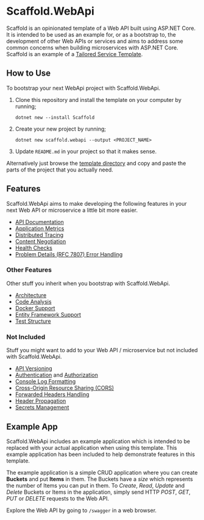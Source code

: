 # Scaffold.WebApi

Scaffold is an opinionated template of a Web API built using ASP.NET Core. It is intended to be used as an example for, or as a bootstrap to, the development of other Web APIs or services and aims to address some common concerns when building microservices with ASP.NET Core. Scaffold is an example of a [Tailored Service Template](https://www.thoughtworks.com/radar/techniques/tailored-service-templates).

## How to Use

To bootstrap your next WebApi project with Scaffold.WebApi.

1. Clone this repository and install the template on your computer by running;

   ```
   dotnet new --install Scaffold
   ```

2. Create your new project by running;

   ```
   dotnet new scaffold.webapi --output <PROJECT_NAME>
   ```

3. Update `README.md` in your project so that it makes sense.

Alternatively just browse the [template directory](Scaffold) and copy and paste the parts of the project that you actually need.

## Features

Scaffold.WebApi aims to make developing the following features in your next Web API or microservice a little bit more easier.

- [API Documentation](Scaffold/Docs/ApiDocumentation.md)
- [Application Metrics](Scaffold/Docs/ApplicationMetrics.md)
- [Distributed Tracing](Scaffold/Docs/DistributedTracing.md)
- [Content Negotiation](Scaffold/Docs/ContentNegotiation.md)
- [Health Checks](Scaffold/Docs/HealthChecks.md)
- [Problem Details (RFC 7807) Error Handling](Scaffold/Docs/ProblemDetails.md)

### Other Features

Other stuff you inherit when you bootstrap with Scaffold.WebApi.

- [Architecture](Scaffold/Docs/Architecture.md)
- [Code Analysis](Scaffold/Docs/CodeAnalysis.md)
- [Docker Support](Scaffold/Docs/Docker.md)
- [Entity Framework Support](Scaffold/Docs/EntityFramework.md)
- [Test Structure](Scaffold/Docs/TestStructure.md)

### Not Included

Stuff you might want to add to your Web API / microservice but not included with Scaffold.WebApi.

- [API Versioning](https://github.com/Microsoft/aspnet-api-versioning)
- [Authentication](https://docs.microsoft.com/aspnet/core/security/authentication) and [Authorization](https://docs.microsoft.com/aspnet/core/security/authorization)
- [Console Log Formatting](https://docs.microsoft.com/dotnet/core/extensions/console-log-formatter)
- [Cross-Origin Resource Sharing (CORS)](https://docs.microsoft.com/aspnet/core/security/cors)
- [Forwarded Headers Handling](https://docs.microsoft.com/aspnet/core/host-and-deploy/proxy-load-balancer)
- [Header Propagation](https://docs.microsoft.com/aspnet/core/fundamentals/http-requests#header-propagation-middleware)
- [Secrets Management](https://docs.microsoft.com/aspnet/core/security/app-secrets)

## Example App

Scaffold.WebApi includes an example application which is intended to be replaced with your actual application when using this template. This example application has been included to help demonstrate features in this template.

The example application is a simple CRUD application where you can create **Buckets** and put **Items** in them. The Buckets have a _size_ which represents the number of Items you can put in them. To _Create_, _Read_, _Update_ and _Delete_ Buckets or Items in the application, simply send HTTP _POST_, _GET_, _PUT_ or _DELETE_ requests to the Web API.

Explore the Web API by going to `/swagger` in a web browser.
